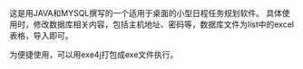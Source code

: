 这是用JAVA和MYSQL撰写的一个适用于桌面的小型日程任务规划软件。
具体使用时，修改数据库相关内容，包括主机地址、密码等，数据库文件为list中的excel表格，导入即可。

为便捷使用，可以用exe4j打包成exe文件执行。
